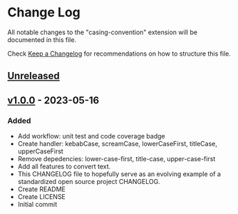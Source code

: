 # Change Log

All notable changes to the "casing-convention" extension will be documented in this file.

Check [Keep a Changelog](http://keepachangelog.com/) for recommendations on how to structure this file.

## [Unreleased]

## [v1.0.0] - 2023-05-16

### Added
- Add workflow: unit test and code coverage badge
- Create handler: kebabCase, screamCase, lowerCaseFirst, titleCase, upperCaseFirst
- Remove depedencies: lower-case-first, title-case, upper-case-first
- Add all features to convert text.
- This CHANGELOG file to hopefully serve as an evolving example of a standardized open source project CHANGELOG.
- Create README
- Create LICENSE
- Initial commit

[Unreleased]: https://github.com/otnansirk/vscode-casing-convention/compare/v1.0.0...HEAD
[v1.0.0]: https://github.com/otnansirk/vscode-casing-convention/releases/tag/v1.0.0